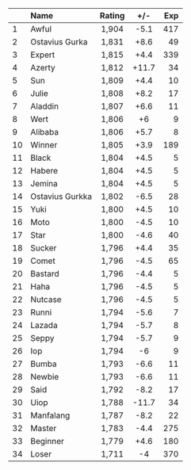 | |Name|Rating|+/-|Exp|
|-|:---|:----:|:-:|--:|
|1|Awful|1,904|-5.1|417|
|2|Ostavius Gurka|1,831|+8.6|49|
|3|Expert|1,815|+4.4|339|
|4|Azerty|1,812|+11.7|34|
|5|Sun|1,809|+4.4|10|
|6|Julie|1,808|+8.2|17|
|7|Aladdin|1,807|+6.6|11|
|8|Wert|1,806|+6|9|
|9|Alibaba|1,806|+5.7|8|
|10|Winner|1,805|+3.9|189|
|11|Black|1,804|+4.5|5|
|12|Habere|1,804|+4.5|5|
|13|Jemina|1,804|+4.5|5|
|14|Ostavius Gurkka|1,802|-6.5|28|
|15|Yuki|1,800|+4.5|10|
|16|Moto|1,800|-4.5|10|
|17|Star|1,800|-4.6|40|
|18|Sucker|1,796|+4.4|35|
|19|Comet|1,796|-4.5|65|
|20|Bastard|1,796|-4.4|5|
|21|Haha|1,796|-4.5|5|
|22|Nutcase|1,796|-4.5|5|
|23|Runni|1,794|-5.6|7|
|24|Lazada|1,794|-5.7|8|
|25|Seppy|1,794|-5.7|9|
|26|Iop|1,794|-6|9|
|27|Bumba|1,793|-6.6|11|
|28|Newbie|1,793|-6.6|11|
|29|Said|1,792|-8.2|17|
|30|Uiop|1,788|-11.7|34|
|31|Manfalang|1,787|-8.2|22|
|32|Master|1,783|-4.4|275|
|33|Beginner|1,779|+4.6|180|
|34|Loser|1,711|-4|370|
